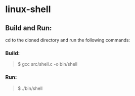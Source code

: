 # linux-shell

## Build and Run:

cd to the cloned directory and run the following commands:

### Build:

> $ gcc src/shell.c -o bin/shell

### Run:

> $ ./bin/shell
